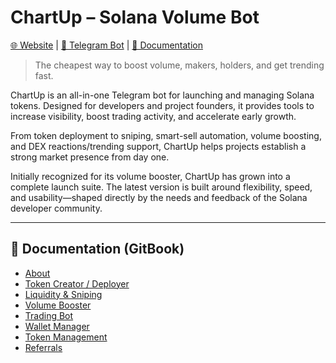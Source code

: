 # ChartUp – Solana Volume Bot

[🌐 Website](https://chartup.io) | [🤖 Telegram Bot](https://t.me/chartup_bot) | [📖 Documentation](https://chartup.gitbook.io/)

> The cheapest way to boost volume, makers, holders, and get trending fast.

ChartUp is an all-in-one Telegram bot for launching and managing Solana tokens. Designed for developers and project founders, it provides tools to increase visibility, boost trading activity, and accelerate early growth.

From token deployment to sniping, smart-sell automation, volume boosting, and DEX reactions/trending support, ChartUp helps projects establish a strong market presence from day one.

Initially recognized for its volume booster, ChartUp has grown into a complete launch suite. The latest version is built around flexibility, speed, and usability—shaped directly by the needs and feedback of the Solana developer community.

---

## 📖 Documentation (GitBook)

- [About](getting-started/about.md)
- [Token Creator / Deployer](main-functionalities/token-creator-deployer.md)
- [Liquidity & Sniping](main-functionalities/liquidity-and-sniping/README.md)
- [Volume Booster](main-functionalities/volume-booster/README.md)
- [Trading Bot](main-functionalities/trading-bot.md)
- [Wallet Manager](main-functionalities/wallet-manager/README.md)
- [Token Management](main-functionalities/token-management.md)
- [Referrals](main-functionalities/referrals.md)
